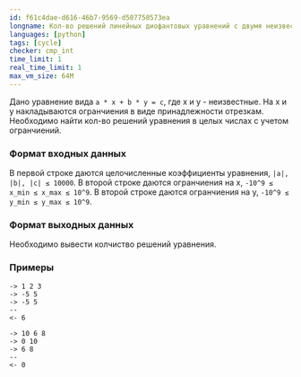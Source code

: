 ```yaml
---
id: f61c4dae-d616-46b7-9569-d507750573ea
longname: Кол-во решений линейных диофантовых уравнений с двумя неизвестными
languages: [python]
tags: [cycle]
checker: cmp_int
time_limit: 1
real_time_limit: 1
max_vm_size: 64M
---
```



Дано уравнение вида `a * x + b * y = c`, где x и y - неизвестные. На x и y накладываются огранчиения в виде принадлежности отрезкам. Необходимо найти кол-во решений уравнения в целых числах с учетом огранчиений.

### Формат входных данных

В первой строке даются целочисленные коэффициенты уравнения, `|a|, |b|, |c| ≤ 10000`.
В второй строке даются огранчиения на x, `-10^9 ≤ x_min ≤ x_max ≤ 10^9`.
В второй строке даются огранчиения на y, `-10^9 ≤ y_min ≤ y_max ≤ 10^9`.

### Формат выходных данных

Необходимо вывести колчиство решений уравнения.

### Примеры

```
-> 1 2 3
-> -5 5
-> -5 5
--
<- 6
```

```
-> 10 6 8
-> 0 10
-> 6 8
--
<- 0
```
